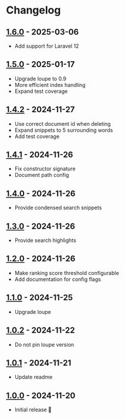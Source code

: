 # Changelog

## [1.6.0] - 2025-03-06

- Add support for Laravel 12

## [1.5.0] - 2025-01-17

- Upgrade loupe to 0.9
- More efficient index handling
- Expand test coverage

## [1.4.2] - 2024-11-27

- Use correct document id when deleting
- Expand snippets to 5 surrounding words
- Add test coverage

## [1.4.1] - 2024-11-26

- Fix constructor signature
- Document path config

## [1.4.0] - 2024-11-26

- Provide condensed search snippets

## [1.3.0] - 2024-11-26

- Provide search highlights

## [1.2.0] - 2024-11-26

- Make ranking score threshold configurable
- Add documentation for config flags

## [1.1.0] - 2024-11-25

- Upgrade loupe

## [1.0.2] - 2024-11-22

- Do not pin loupe version

## [1.0.1] - 2024-11-21

- Update readme

## [1.0.0] - 2024-11-20

- Initial release 🎉

[1.6.0]: https://github.com/daun/statamic-loupe/releases/tag/1.6.0
[1.5.0]: https://github.com/daun/statamic-loupe/releases/tag/1.5.0
[1.4.2]: https://github.com/daun/statamic-loupe/releases/tag/1.4.2
[1.4.1]: https://github.com/daun/statamic-loupe/releases/tag/1.4.1
[1.4.0]: https://github.com/daun/statamic-loupe/releases/tag/1.4.0
[1.3.0]: https://github.com/daun/statamic-loupe/releases/tag/1.3.0
[1.2.0]: https://github.com/daun/statamic-loupe/releases/tag/1.2.0
[1.1.0]: https://github.com/daun/statamic-loupe/releases/tag/1.1.0
[1.0.2]: https://github.com/daun/statamic-loupe/releases/tag/1.0.2
[1.0.1]: https://github.com/daun/statamic-loupe/releases/tag/1.0.1
[1.0.0]: https://github.com/daun/statamic-loupe/releases/tag/1.0.0
